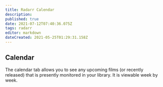 ```yaml
---
title: Radarr Calendar
description: 
published: true
date: 2021-07-12T07:40:36.075Z
tags: radarr
editor: markdown
dateCreated: 2021-05-25T01:29:31.158Z
---
```


## Calendar

The calendar tab allows you to see any upcoming films (or recently released) that is presently monitored in your library.  It is viewable week by week.
